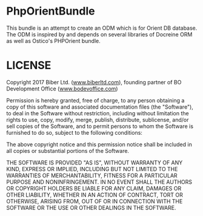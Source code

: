 # PhpOrientBundle
This bundle is an attempt to create an ODM which is for Orient DB database. The ODM is inspired by and depends on several libraries 
of Docreine ORM as well as Ostico's PHPOrient bundle.

# LICENSE
Copyright 2017 Biber Ltd. (www.biberltd.com), founding partner of BO Development Office (www.bodevoffice.com)

Permission is hereby granted, free of charge, to any person obtaining a copy of this software and associated documentation files 
(the "Software"), to deal in the Software without restriction, including without limitation the rights to use, copy, modify, merge, 
publish, distribute, sublicense, and/or sell copies of the Software, and to permit persons to whom the Software is furnished to do so, 
subject to the following conditions:

The above copyright notice and this permission notice shall be included in all copies or substantial portions of the Software.

THE SOFTWARE IS PROVIDED "AS IS", WITHOUT WARRANTY OF ANY KIND, EXPRESS OR IMPLIED, INCLUDING BUT NOT LIMITED TO THE WARRANTIES OF 
MERCHANTABILITY, FITNESS FOR A PARTICULAR PURPOSE AND NONINFRINGEMENT. IN NO EVENT SHALL THE AUTHORS OR COPYRIGHT HOLDERS BE LIABLE FOR 
ANY CLAIM, DAMAGES OR OTHER LIABILITY, WHETHER IN AN ACTION OF CONTRACT, TORT OR OTHERWISE, ARISING FROM, OUT OF OR IN CONNECTION WITH 
THE SOFTWARE OR THE USE OR OTHER DEALINGS IN THE SOFTWARE.